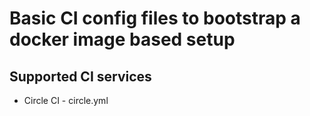 # Basic CI config files to bootstrap a docker image based setup

## Supported CI services
* Circle CI - circle.yml
